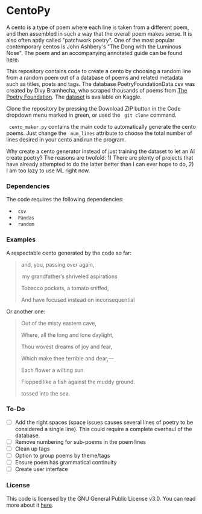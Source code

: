 # CentoPy

A cento is a type of poem where each line is taken from a different poem, and then assembled in such a way that the overall poem makes sense. It is also often aptly called "patchwork poetry". One of the most popular contemporary centos is John Ashbery's "The Dong with the Luminous Nose". The poem and an accompanying annotated guide can be found [here](https://www.flowchartfoundation.org/annotated-guide-to-the-dong-with-a-luminous-nose).

This repository contains code to create a cento by choosing a random line from a random poem out of a database of poems and related metadata such as titles, poets and tags. The database PoetryFoundationData.csv was created by Divy Bramhecha, who scraped thousands of poems from [The Poetry Foundation](https://www.poetryfoundation.org/). The [dataset](https://www.kaggle.com/datasets/tgdivy/poetry-foundation-poems) is available on Kaggle. 

Clone the repository by pressing the Download ZIP button in the Code dropdown menu marked in green, or used the <code> git clone</code> command.

<code> cento_maker.py</code> contains the main code to automatically generate the cento poems. Just change the <code> num_lines</code> attribute to choose the total number of lines desired in your cento and run the program. 

Why create a cento generator instead of just training the dataset to let an AI create poetry? The reasons are twofold: 1) There are plenty of projects that have already attempted to do the latter better than I can ever hope to do, 2) I am too lazy to use ML right now.

### Dependencies

The code requires the following dependencies:

* <code> csv </code>
* <code> Pandas </code>
* <code> random </code>

### Examples 

A respectable cento generated by the code so far:

> and, you, passing over again,
>
> my grandfather’s shriveled aspirations
>          
> Tobacco pockets, a tomato sniffed,
> 
> And have focused instead on inconsequential

Or another one:

> Out of the misty eastern cave,
> 
> Where, all the long and lone daylight,
> 
> Thou wovest dreams of joy and fear,
> 
> Which make thee terrible and dear,—
> 
> Each flower a wilting sun
> 
> Flopped like a fish against the muddy ground.
> 
> tossed into the sea.


### To-Do

- [ ] Add the right spaces (space issues causes several lines of poetry to be considered a single line). This could require a complete overhaul of the database.
- [ ] Remove numbering for sub-poems in the poem lines
- [ ] Clean up tags
- [ ] Option to group poems by theme/tags
- [ ] Ensure poem has grammatical continuity 
- [ ] Create user interface 

### License

This code is licensed by the GNU General Public License v3.0. You can read more about it [here](https://github.com/drkndl/Reaction-Diffusion/blob/main/LICENSE).
